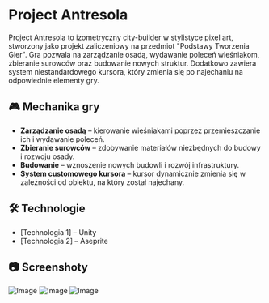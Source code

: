 # Project Antresola

Project Antresola to izometryczny city-builder w stylistyce pixel art, stworzony jako projekt zaliczeniowy na przedmiot "Podstawy Tworzenia Gier". Gra pozwala na zarządzanie osadą, wydawanie poleceń wieśniakom, zbieranie surowców oraz budowanie nowych struktur. Dodatkowo zawiera system niestandardowego kursora, który zmienia się po najechaniu na odpowiednie elementy gry.

## 🎮 Mechanika gry
- **Zarządzanie osadą** – kierowanie wieśniakami poprzez przemieszczanie ich i wydawanie poleceń.
- **Zbieranie surowców** – zdobywanie materiałów niezbędnych do budowy i rozwoju osady.
- **Budowanie** – wznoszenie nowych budowli i rozwój infrastruktury.
- **System customowego kursora** – kursor dynamicznie zmienia się w zależności od obiektu, na który został najechany.

## 🛠 Technologie
- [Technologia 1] – Unity
- [Technologia 2] – Aseprite

## 📷 Screenshoty
![Image](https://github.com/user-attachments/assets/8587754b-f655-4ba6-b8b9-9e360ced3024)
![Image](https://github.com/user-attachments/assets/45400931-90ed-47ef-833a-179e2e3d03e4)
![Image](https://github.com/user-attachments/assets/59e6ff67-2f3f-448f-b5aa-220f1278d7ee)

